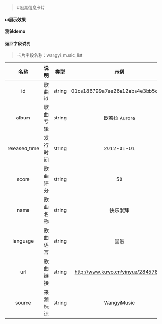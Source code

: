 >#股票信息卡片

#### ui展示效果
#### 测试demo
#### 返回字段说明

>卡片字段名称：wangyi_music_list


|名称|说明|类型|示例|
|:---:|:---:|:----:|:---:|
|id|歌曲id|string|01ce186799a7ee26a12aba4e3bb5d600|
|album|歌曲专辑|string|欧若拉 Aurora|
|released_time|发行时间|string|2012-01-01|
|score|歌曲评分|string|50|
|name|歌曲名称|string|快乐崇拜|
|language|歌曲语言|string|国语|
|url|歌曲链接|string|http://www.kuwo.cn/yinyue/28457899|
|source|来源标识|string|WangyiMusic|






